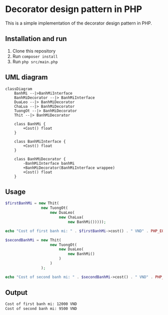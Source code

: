 # Decorator design pattern in PHP

This is a simple implementation of the decorator design pattern in PHP.

## Installation and run
1. Clone this repository
2. Run `composer install`
3. Run `php src/main.php`

## UML diagram
```mermaid
classDiagram
    BanhMi --|>BanhMiInterface
    BanhMiDecorator --|> BanhMiInterface
    DuaLeo --|> BanhMiDecorator
    ChaLua --|> BanhMiDecorator
    TuongOt --|> BanhMiDecorator
    Thit --|> BanhMiDecorator

    class BanhMi {
        +Cost() float
    }

    class BanhMiInterface {
        +Cost() float
    }

    class BanhMiDecorator {
        -BanhMiInterface banhMi
        +BanhMiDecorator(BanhMiInterface wrappee)
        +Cost() float
    }
```

## Usage

```php
$firstBanhMi = new Thit(
                new TuongOt(
                    new DuaLeo(
                        new ChaLua(
                            new BanhMi()))));

echo "Cost of first banh mi: " . $firstBanhMi->cost() . " VND" . PHP_EOL;

$secondBanhMi = new Thit(
                    new TuongOt(
                        new DuaLeo(
                            new BanhMi()
                        )
                    )
                );

echo "Cost of second banh mi: " . $secondBanhMi->cost() . " VND" . PHP_EOL;
```

## Output
```bash
Cost of first banh mi: 12000 VND
Cost of second banh mi: 9500 VND
```
